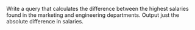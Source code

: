 Write a query that calculates the difference between the highest salaries found in the marketing and engineering departments. 
Output just the absolute difference in salaries.